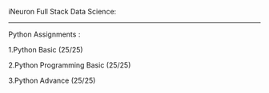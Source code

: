 iNeuron Full Stack Data Science:
_______________________________________________________________________________________________
Python Assignments :

1.Python Basic (25/25)

2.Python Programming Basic (25/25)

3.Python Advance (25/25)

